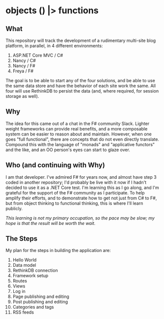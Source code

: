 # objects () |> functions

## What

This repository will track the development of a rudimentary multi-site blog platform, in parallel, in 4 different
environments:
1. ASP.NET Core MVC / C#
2. Nancy / C#
3. Nancy / F#
4. Freya / F#

The goal is to be able to start any of the four solutions, and be able to use the same data store and have the behavior
of each site work the same.  All four will use RethinkDB to persist the data (and, where required, for session storage
as well).

## Why

The idea for this came out of a chat in the F# community Slack.  Lighter weight frameworks can provide real benefits,
and a more composable system can be easier to reason about and maintain.  However, when one goes "full functional",
there are concepts that do not even directly translate.  Compound this with the language of "monads" and "applicative
functors" and the like, and an OO person's eyes can start to glaze over.

## Who (and continuing with Why)

I am that developer.  I've admired F# for years now, and almost have step 3 coded in another repository; I'd probably
be live with it now if I hadn't decided to use it as a .NET Core test.  I'm learning this as I go along, and I'm
grateful for the support of the F# community as I participate.  To help amplify their efforts, and to demonstrate how
to get not just from C# to F#, but from object thinking to functional thinking, this is where I'll learn publicly.

_This learning is not my primary occupation, so the pace may be slow; my hope is that the result will be worth the wait._

## The Steps

My plan for the steps in building the application are:
1. Hello World
2. Data model
3. RethinkDB connection
4. Framework setup
5. Routes
6. Views
7. Log in
8. Page publishing and editing
9. Post publishing and editing
10. Categories and tags
11. RSS feeds